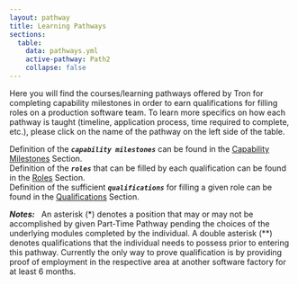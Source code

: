 ```yaml
---
layout: pathway
title: Learning Pathways
sections:
  table:
    data: pathways.yml
    active-pathway: Path2
    collapse: false
---
```


Here you will find the courses/learning pathways offered by Tron for completing capability milestones in order to earn qualifications for filling roles on a production software team.  To learn more specifics on how each pathway is taught (timeline, application process, time required to complete, etc.), please click on the name of the pathway on the left side of the table.

Definition of the ***`capability milestones`*** can be found in the <a href="{{ '/learning/capabilities' | absolute_url }}">Capability Milestones</a> Section. <br>
Definition of the ***`roles`*** that can be filled by each qualification can be found in the <a href="{{ '/learning/roles' | absolute_url }}">Roles</a> Section. <br>
Definition of the sufficient ***`qualifications`*** for filling a given role can be found in the <a href="{{ '/learning/qualifications' | absolute_url }}">Qualifications</a> Section.

***Notes:*** &nbsp; An asterisk (*) denotes a position that may or may not be accomplished by given Part-Time Pathway pending the choices of the underlying modules completed  by the individual.  A double asterisk (**) denotes qualifications that the individual needs to possess prior to entering this pathway.  Currently the only way to prove qualification is by providing proof of employment in the respective area at another software factory for at least 6 months.